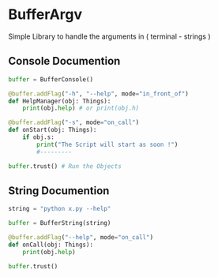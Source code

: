 # BufferArgv
Simple Library to handle the arguments in ( terminal - strings )

## Console Documention
```python
buffer = BufferConsole()

@buffer.addFlag("-h", "--help", mode="in_front_of")
def HelpManager(obj: Things):
    print(obj.help) # or print(obj.h)

@buffer.addFlag("-s", mode="on_call")
def onStart(obj: Things):
    if obj.s:
        print("The Script will start as soon !")
        #---------

buffer.trust() # Run the Objects
```

## String Documention
```python
string = "python x.py --help"

buffer = BufferString(string)

@buffer.addFlag("--help", mode="on_call")
def onCall(obj: Things):
    print(obj.help)

buffer.trust()
```
